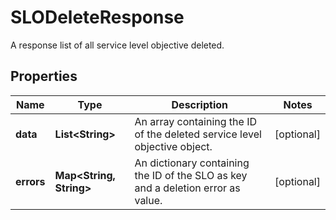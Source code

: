 

# SLODeleteResponse

A response list of all service level objective deleted.
## Properties

Name | Type | Description | Notes
------------ | ------------- | ------------- | -------------
**data** | **List&lt;String&gt;** | An array containing the ID of the deleted service level objective object. |  [optional]
**errors** | **Map&lt;String, String&gt;** | An dictionary containing the ID of the SLO as key and a deletion error as value. |  [optional]



